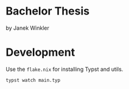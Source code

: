 # Bachelor Thesis
by Janek Winkler

# Development

Use the `flake.nix` for installing Typst and utils.

```shell
typst watch main.typ
```
